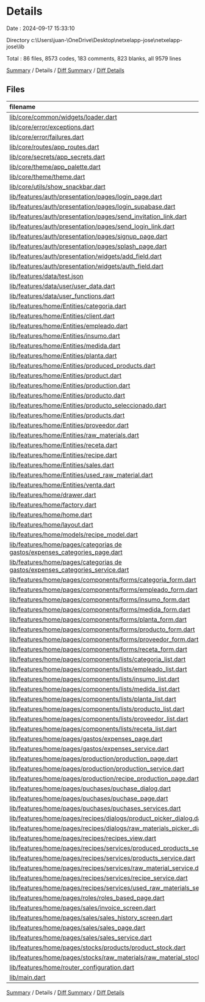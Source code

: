 # Details

Date : 2024-09-17 15:33:10

Directory c:\\Users\\juan-\\OneDrive\\Desktop\\netxelapp-jose\\netxelapp-jose\\lib

Total : 86 files,  8573 codes, 183 comments, 823 blanks, all 9579 lines

[Summary](results.md) / Details / [Diff Summary](diff.md) / [Diff Details](diff-details.md)

## Files
| filename | language | code | comment | blank | total |
| :--- | :--- | ---: | ---: | ---: | ---: |
| [lib/core/common/widgets/loader.dart](/lib/core/common/widgets/loader.dart) | Dart | 10 | 0 | 3 | 13 |
| [lib/core/error/exceptions.dart](/lib/core/error/exceptions.dart) | Dart | 4 | 0 | 1 | 5 |
| [lib/core/error/failures.dart](/lib/core/error/failures.dart) | Dart | 4 | 0 | 1 | 5 |
| [lib/core/routes/app_routes.dart](/lib/core/routes/app_routes.dart) | Dart | 14 | 0 | 3 | 17 |
| [lib/core/secrets/app_secrets.dart](/lib/core/secrets/app_secrets.dart) | Dart | 5 | 0 | 1 | 6 |
| [lib/core/theme/app_palette.dart](/lib/core/theme/app_palette.dart) | Dart | 12 | 0 | 2 | 14 |
| [lib/core/theme/theme.dart](/lib/core/theme/theme.dart) | Dart | 52 | 0 | 4 | 56 |
| [lib/core/utils/show_snackbar.dart](/lib/core/utils/show_snackbar.dart) | Dart | 10 | 0 | 2 | 12 |
| [lib/features/auth/presentation/pages/login_page.dart](/lib/features/auth/presentation/pages/login_page.dart) | Dart | 190 | 2 | 19 | 211 |
| [lib/features/auth/presentation/pages/login_supabase.dart](/lib/features/auth/presentation/pages/login_supabase.dart) | Dart | 192 | 2 | 19 | 213 |
| [lib/features/auth/presentation/pages/send_invitation_link.dart](/lib/features/auth/presentation/pages/send_invitation_link.dart) | Dart | 180 | 0 | 9 | 189 |
| [lib/features/auth/presentation/pages/send_login_link.dart](/lib/features/auth/presentation/pages/send_login_link.dart) | Dart | 159 | 2 | 18 | 179 |
| [lib/features/auth/presentation/pages/signup_page.dart](/lib/features/auth/presentation/pages/signup_page.dart) | Dart | 181 | 0 | 15 | 196 |
| [lib/features/auth/presentation/pages/splash_page.dart](/lib/features/auth/presentation/pages/splash_page.dart) | Dart | 56 | 1 | 10 | 67 |
| [lib/features/auth/presentation/widgets/add_field.dart](/lib/features/auth/presentation/widgets/add_field.dart) | Dart | 96 | 1 | 8 | 105 |
| [lib/features/auth/presentation/widgets/auth_field.dart](/lib/features/auth/presentation/widgets/auth_field.dart) | Dart | 51 | 1 | 6 | 58 |
| [lib/features/data/test.json](/lib/features/data/test.json) | JSON | 1 | 0 | 0 | 1 |
| [lib/features/data/user/user_data.dart](/lib/features/data/user/user_data.dart) | Dart | 8 | 0 | 3 | 11 |
| [lib/features/data/user_functions.dart](/lib/features/data/user_functions.dart) | Dart | 39 | 3 | 7 | 49 |
| [lib/features/home/Entities/categoria.dart](/lib/features/home/Entities/categoria.dart) | Dart | 6 | 0 | 2 | 8 |
| [lib/features/home/Entities/client.dart](/lib/features/home/Entities/client.dart) | Dart | 11 | 0 | 3 | 14 |
| [lib/features/home/Entities/empleado.dart](/lib/features/home/Entities/empleado.dart) | Dart | 6 | 0 | 2 | 8 |
| [lib/features/home/Entities/insumo.dart](/lib/features/home/Entities/insumo.dart) | Dart | 10 | 0 | 2 | 12 |
| [lib/features/home/Entities/medida.dart](/lib/features/home/Entities/medida.dart) | Dart | 8 | 0 | 2 | 10 |
| [lib/features/home/Entities/planta.dart](/lib/features/home/Entities/planta.dart) | Dart | 8 | 0 | 2 | 10 |
| [lib/features/home/Entities/produced_products.dart](/lib/features/home/Entities/produced_products.dart) | Dart | 36 | 0 | 4 | 40 |
| [lib/features/home/Entities/product.dart](/lib/features/home/Entities/product.dart) | Dart | 21 | 0 | 3 | 24 |
| [lib/features/home/Entities/production.dart](/lib/features/home/Entities/production.dart) | Dart | 0 | 0 | 2 | 2 |
| [lib/features/home/Entities/producto.dart](/lib/features/home/Entities/producto.dart) | Dart | 16 | 0 | 2 | 18 |
| [lib/features/home/Entities/producto_seleccionado.dart](/lib/features/home/Entities/producto_seleccionado.dart) | Dart | 6 | 0 | 3 | 9 |
| [lib/features/home/Entities/products.dart](/lib/features/home/Entities/products.dart) | Dart | 14 | 0 | 3 | 17 |
| [lib/features/home/Entities/proveedor.dart](/lib/features/home/Entities/proveedor.dart) | Dart | 8 | 0 | 2 | 10 |
| [lib/features/home/Entities/raw_materials.dart](/lib/features/home/Entities/raw_materials.dart) | Dart | 14 | 0 | 3 | 17 |
| [lib/features/home/Entities/receta.dart](/lib/features/home/Entities/receta.dart) | Dart | 10 | 0 | 2 | 12 |
| [lib/features/home/Entities/recipe.dart](/lib/features/home/Entities/recipe.dart) | Dart | 24 | 0 | 4 | 28 |
| [lib/features/home/Entities/sales.dart](/lib/features/home/Entities/sales.dart) | Dart | 140 | 1 | 16 | 157 |
| [lib/features/home/Entities/used_raw_material.dart](/lib/features/home/Entities/used_raw_material.dart) | Dart | 36 | 0 | 4 | 40 |
| [lib/features/home/Entities/venta.dart](/lib/features/home/Entities/venta.dart) | Dart | 9 | 0 | 3 | 12 |
| [lib/features/home/drawer.dart](/lib/features/home/drawer.dart) | Dart | 334 | 1 | 24 | 359 |
| [lib/features/home/factory.dart](/lib/features/home/factory.dart) | Dart | 87 | 2 | 9 | 98 |
| [lib/features/home/home.dart](/lib/features/home/home.dart) | Dart | 59 | 1 | 8 | 68 |
| [lib/features/home/layout.dart](/lib/features/home/layout.dart) | Dart | 17 | 0 | 4 | 21 |
| [lib/features/home/models/recipe_model.dart](/lib/features/home/models/recipe_model.dart) | Dart | 0 | 47 | 9 | 56 |
| [lib/features/home/pages/categorias de gastos/expenses_categories_page.dart](/lib/features/home/pages/categorias%20de%20gastos/expenses_categories_page.dart) | Dart | 145 | 0 | 10 | 155 |
| [lib/features/home/pages/categorias de gastos/expenses_categories_service.dart](/lib/features/home/pages/categorias%20de%20gastos/expenses_categories_service.dart) | Dart | 46 | 0 | 7 | 53 |
| [lib/features/home/pages/components/forms/categoria_form.dart](/lib/features/home/pages/components/forms/categoria_form.dart) | Dart | 75 | 1 | 10 | 86 |
| [lib/features/home/pages/components/forms/empleado_form.dart](/lib/features/home/pages/components/forms/empleado_form.dart) | Dart | 123 | 1 | 12 | 136 |
| [lib/features/home/pages/components/forms/insumo_form.dart](/lib/features/home/pages/components/forms/insumo_form.dart) | Dart | 166 | 4 | 15 | 185 |
| [lib/features/home/pages/components/forms/medida_form.dart](/lib/features/home/pages/components/forms/medida_form.dart) | Dart | 95 | 1 | 10 | 106 |
| [lib/features/home/pages/components/forms/planta_form.dart](/lib/features/home/pages/components/forms/planta_form.dart) | Dart | 101 | 1 | 9 | 111 |
| [lib/features/home/pages/components/forms/producto_form.dart](/lib/features/home/pages/components/forms/producto_form.dart) | Dart | 239 | 4 | 15 | 258 |
| [lib/features/home/pages/components/forms/proveedor_form.dart](/lib/features/home/pages/components/forms/proveedor_form.dart) | Dart | 113 | 1 | 12 | 126 |
| [lib/features/home/pages/components/forms/receta_form.dart](/lib/features/home/pages/components/forms/receta_form.dart) | Dart | 139 | 3 | 10 | 152 |
| [lib/features/home/pages/components/lists/categoria_list.dart](/lib/features/home/pages/components/lists/categoria_list.dart) | Dart | 227 | 8 | 17 | 252 |
| [lib/features/home/pages/components/lists/empleado_list.dart](/lib/features/home/pages/components/lists/empleado_list.dart) | Dart | 200 | 6 | 14 | 220 |
| [lib/features/home/pages/components/lists/insumo_list.dart](/lib/features/home/pages/components/lists/insumo_list.dart) | Dart | 198 | 6 | 14 | 218 |
| [lib/features/home/pages/components/lists/medida_list.dart](/lib/features/home/pages/components/lists/medida_list.dart) | Dart | 182 | 4 | 14 | 200 |
| [lib/features/home/pages/components/lists/planta_list.dart](/lib/features/home/pages/components/lists/planta_list.dart) | Dart | 131 | 7 | 9 | 147 |
| [lib/features/home/pages/components/lists/producto_list.dart](/lib/features/home/pages/components/lists/producto_list.dart) | Dart | 313 | 3 | 19 | 335 |
| [lib/features/home/pages/components/lists/proveedor_list.dart](/lib/features/home/pages/components/lists/proveedor_list.dart) | Dart | 189 | 6 | 14 | 209 |
| [lib/features/home/pages/components/lists/receta_list.dart](/lib/features/home/pages/components/lists/receta_list.dart) | Dart | 124 | 7 | 9 | 140 |
| [lib/features/home/pages/gastos/expenses_page.dart](/lib/features/home/pages/gastos/expenses_page.dart) | Dart | 246 | 0 | 17 | 263 |
| [lib/features/home/pages/gastos/expenses_service.dart](/lib/features/home/pages/gastos/expenses_service.dart) | Dart | 44 | 0 | 7 | 51 |
| [lib/features/home/pages/production/production_page.dart](/lib/features/home/pages/production/production_page.dart) | Dart | 296 | 0 | 22 | 318 |
| [lib/features/home/pages/production/production_service.dart](/lib/features/home/pages/production/production_service.dart) | Dart | 104 | 12 | 20 | 136 |
| [lib/features/home/pages/production/recipe_production_page.dart](/lib/features/home/pages/production/recipe_production_page.dart) | Dart | 100 | 2 | 10 | 112 |
| [lib/features/home/pages/puchases/puchase_dialog.dart](/lib/features/home/pages/puchases/puchase_dialog.dart) | Dart | 128 | 0 | 14 | 142 |
| [lib/features/home/pages/puchases/puchase_page.dart](/lib/features/home/pages/puchases/puchase_page.dart) | Dart | 295 | 4 | 17 | 316 |
| [lib/features/home/pages/puchases/puchases_services.dart](/lib/features/home/pages/puchases/puchases_services.dart) | Dart | 50 | 0 | 9 | 59 |
| [lib/features/home/pages/recipes/dialogs/product_picker_dialog.dart](/lib/features/home/pages/recipes/dialogs/product_picker_dialog.dart) | Dart | 151 | 1 | 13 | 165 |
| [lib/features/home/pages/recipes/dialogs/raw_materials_picker_dialog.dart](/lib/features/home/pages/recipes/dialogs/raw_materials_picker_dialog.dart) | Dart | 157 | 1 | 13 | 171 |
| [lib/features/home/pages/recipes/recipes_view.dart](/lib/features/home/pages/recipes/recipes_view.dart) | Dart | 394 | 13 | 32 | 439 |
| [lib/features/home/pages/recipes/services/produced_products_service.dart](/lib/features/home/pages/recipes/services/produced_products_service.dart) | Dart | 63 | 2 | 14 | 79 |
| [lib/features/home/pages/recipes/services/products_service.dart](/lib/features/home/pages/recipes/services/products_service.dart) | Dart | 12 | 0 | 3 | 15 |
| [lib/features/home/pages/recipes/services/raw_material_service.dart](/lib/features/home/pages/recipes/services/raw_material_service.dart) | Dart | 11 | 0 | 4 | 15 |
| [lib/features/home/pages/recipes/services/recipe_service.dart](/lib/features/home/pages/recipes/services/recipe_service.dart) | Dart | 60 | 1 | 14 | 75 |
| [lib/features/home/pages/recipes/services/used_raw_materials_service.dart](/lib/features/home/pages/recipes/services/used_raw_materials_service.dart) | Dart | 67 | 2 | 16 | 85 |
| [lib/features/home/pages/roles/roles_based_page.dart](/lib/features/home/pages/roles/roles_based_page.dart) | Dart | 56 | 2 | 11 | 69 |
| [lib/features/home/pages/sales/invoice_screen.dart](/lib/features/home/pages/sales/invoice_screen.dart) | Dart | 113 | 0 | 5 | 118 |
| [lib/features/home/pages/sales/sales_history_screen.dart](/lib/features/home/pages/sales/sales_history_screen.dart) | Dart | 247 | 1 | 27 | 275 |
| [lib/features/home/pages/sales/sales_page.dart](/lib/features/home/pages/sales/sales_page.dart) | Dart | 433 | 3 | 33 | 469 |
| [lib/features/home/pages/sales/sales_service.dart](/lib/features/home/pages/sales/sales_service.dart) | Dart | 212 | 8 | 23 | 243 |
| [lib/features/home/pages/stocks/products/product_stock.dart](/lib/features/home/pages/stocks/products/product_stock.dart) | Dart | 110 | 1 | 11 | 122 |
| [lib/features/home/pages/stocks/raw_materials/raw_material_stock_page.dart](/lib/features/home/pages/stocks/raw_materials/raw_material_stock_page.dart) | Dart | 109 | 3 | 11 | 123 |
| [lib/features/home/router_configuration.dart](/lib/features/home/router_configuration.dart) | Dart | 135 | 0 | 3 | 138 |
| [lib/main.dart](/lib/main.dart) | Dart | 30 | 0 | 5 | 35 |

[Summary](results.md) / Details / [Diff Summary](diff.md) / [Diff Details](diff-details.md)